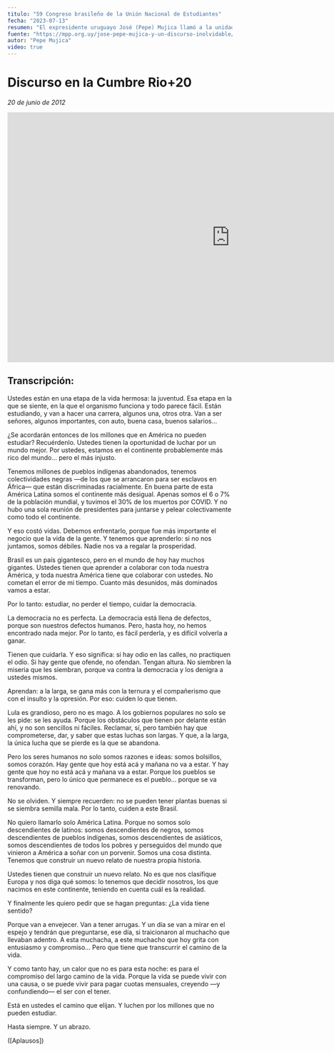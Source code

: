 ```yaml
---
titulo: "59 Congreso brasileño de la Unión Nacional de Estudiantes"
fecha: "2023-07-13"
resumen: "El expresidente uruguayo José (Pepe) Mujica llamó a la unidad de Latinoamérica, al discursar en el 59 Congreso brasileño de la Unión Nacional de Estudiantes, que se realizó en Brasilia."
fuente: "https://mpp.org.uy/jose-pepe-mujica-y-un-discurso-inolvidable/"
autor: "Pepe Mujica"
video: true
---
```


# Discurso en la Cumbre Rio+20

_20 de junio de 2012_

<iframe width="996" height="560" src="https://www.youtube.com/embed/vRl7vjOd4zg" title="José Pepe Mujica y un discurso inolvidable❤️‍🔥" frameborder="0" allow="accelerometer; autoplay; clipboard-write; encrypted-media; gyroscope; picture-in-picture; web-share" referrerpolicy="strict-origin-when-cross-origin" allowfullscreen></iframe>

## Transcripción:

Ustedes están en una etapa de la vida hermosa: la juventud. Esa etapa en la que se siente, en la que el organismo funciona y todo parece fácil. Están estudiando, y van a hacer una carrera, algunos una, otros otra. Van a ser señores, algunos importantes, con auto, buena casa, buenos salarios...

¿Se acordarán entonces de los millones que en América no pueden estudiar? Recuérdenlo.
Ustedes tienen la oportunidad de luchar por un mundo mejor.
Por ustedes, estamos en el continente probablemente más rico del mundo... pero el más injusto.

Tenemos millones de pueblos indígenas abandonados, tenemos colectividades negras —de los que se arrancaron para ser esclavos en África— que están discriminadas racialmente. En buena parte de esta América Latina somos el continente más desigual. Apenas somos el 6 o 7% de la población mundial, y tuvimos el 30% de los muertos por COVID. Y no hubo una sola reunión de presidentes para juntarse y pelear colectivamente como todo el continente.

Y eso costó vidas.
Debemos enfrentarlo, porque fue más importante el negocio que la vida de la gente.
Y tenemos que aprenderlo: si no nos juntamos, somos débiles. Nadie nos va a regalar la prosperidad.

Brasil es un país gigantesco, pero en el mundo de hoy hay muchos gigantes.
Ustedes tienen que aprender a colaborar con toda nuestra América, y toda nuestra América tiene que colaborar con ustedes.
No cometan el error de mi tiempo. Cuanto más desunidos, más dominados vamos a estar.

Por lo tanto: estudiar, no perder el tiempo, cuidar la democracia.

La democracia no es perfecta.
La democracia está llena de defectos, porque son nuestros defectos humanos. Pero, hasta hoy, no hemos encontrado nada mejor.
Por lo tanto, es fácil perderla, y es difícil volverla a ganar.

Tienen que cuidarla.
Y eso significa: si hay odio en las calles, no practiquen el odio. Si hay gente que ofende, no ofendan.
Tengan altura. No siembren la miseria que les siembran, porque va contra la democracia y los denigra a ustedes mismos.

Aprendan: a la larga, se gana más con la ternura y el compañerismo que con el insulto y la opresión.
Por eso: cuiden lo que tienen.

Lula es grandioso, pero no es mago.
A los gobiernos populares no solo se les pide: se les ayuda.
Porque los obstáculos que tienen por delante están ahí, y no son sencillos ni fáciles.
Reclamar, sí, pero también hay que comprometerse, dar, y saber que estas luchas son largas.
Y que, a la larga, la única lucha que se pierde es la que se abandona.

Pero los seres humanos no solo somos razones e ideas: somos bolsillos, somos corazón.
Hay gente que hoy está acá y mañana no va a estar.
Y hay gente que hoy no está acá y mañana va a estar.
Porque los pueblos se transforman, pero lo único que permanece es el pueblo... porque se va renovando.

No se olviden.
Y siempre recuerden: no se pueden tener plantas buenas si se siembra semilla mala.
Por lo tanto, cuiden a este Brasil.

No quiero llamarlo solo América Latina.
Porque no somos solo descendientes de latinos: somos descendientes de negros, somos descendientes de pueblos indígenas, somos descendientes de asiáticos, somos descendientes de todos los pobres y perseguidos del mundo que vinieron a América a soñar con un porvenir.
Somos una cosa distinta. Tenemos que construir un nuevo relato de nuestra propia historia.

Ustedes tienen que construir un nuevo relato.
No es que nos clasifique Europa y nos diga qué somos: lo tenemos que decidir nosotros, los que nacimos en este continente, teniendo en cuenta cuál es la realidad.

Y finalmente les quiero pedir que se hagan preguntas:
¿La vida tiene sentido?

Porque van a envejecer. Van a tener arrugas.
Y un día se van a mirar en el espejo y tendrán que preguntarse, ese día, si traicionaron al muchacho que llevaban adentro.
A esta muchacha, a este muchacho que hoy grita con entusiasmo y compromiso...
Pero que tiene que transcurrir el camino de la vida.

Y como tanto hay, un calor que no es para esta noche: es para el compromiso del largo camino de la vida.
Porque la vida se puede vivir con una causa, o se puede vivir para pagar cuotas mensuales, creyendo —y confundiendo— el ser con el tener.

Está en ustedes el camino que elijan.
Y luchen por los millones que no pueden estudiar.

Hasta siempre. Y un abrazo.

([Aplausos])
